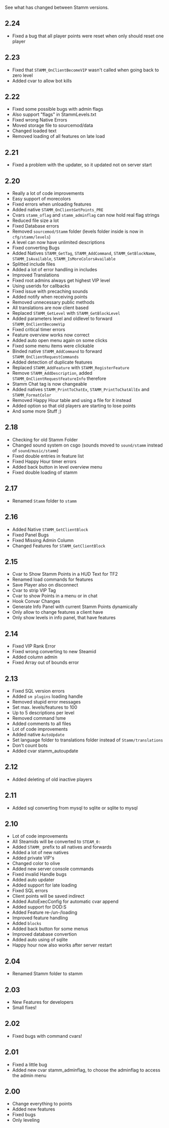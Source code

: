 See what has changed between Stamm versions.

## 2.24
- Fixed a bug that all player points were reset when only should reset one player

## 2.23
- Fixed that `STAMM_OnClientBecomeVIP` wasn't called when going back to zero level
- Added cvar to allow bot kills

## 2.22
- Fixed some possible bugs with admin flags
- Also support "flags" in StammLevels.txt
- Fixed wrong Native Errors
- Moved storage file to sourcemod/data
- Changed loaded text
- Removed loading of all features on late load

## 2.21
- Fixed a problem with the updater, so it updated not on server start

## 2.20
- Really a lot of code improvements
- Easy support of morecolors
- Fixed errors when unloading features
- Added native `STAMM_OnClientGetPoints_PRE`
- Cvars `stamm_oflag` and `stamm_adminflag` can now hold real flag strings
- Reduced file size a lot
- Fixed Database errors
- Removed `sourcemod/Stamm` folder (levels folder inside is now in `cfg/stamm/levels`)
- A level can now have unlimited descriptions
- Fixed converting Bugs
- Added Natives `STAMM_GetTag`, `STAMM_AddCommand`, `STAMM_GetBlockName`, `STAMM_IsAvailable`, `STAMM_IsMoreColorsAvailable`
- Splitted include files
- Added a lot of error handling in includes
- Improved Translations
- Fixed root admins always get highest VIP level
- Using userids for callbacks
- Fixed issue with precaching sounds
- Added notify when receiving points
- Removed unnecessary public methods
- All translations are now client based
- Replaced `STAMM_GetLevel` with `STAMM_GetBlockLevel`
- Added parameters level and oldlevel to forward `STAMM_OnClientBecomeVip`
- Fixed critical timer errors
- Feature overview works now correct
- Added auto open menu again on some clicks
- Fixed some menu items were clickable
- Binded native `STAMM_AddCommand` to forward `STAMM_OnClientRequestCommands`
- Added detection of duplicate features
- Replaced `STAMM_AddFeature` with `STAMM_RegisterFeature`
- Remove `STAMM_AddDescription`, added `STAMM_OnClientRequestFeatureInfo` therefore
- Stamm Chat tag is now changeable
- Added natives `STAMM_PrintToChatEx`, `STAMM_PrintToChatAllEx` and `STAMM_FormatColor`
- Removed Happy Hour table and using a file for it instead
- Added option so that old players are starting to lose points
- And some more Stuff ;)

## 2.18
- Checking for old Stamm Folder
- Changed sound system on csgo (sounds moved to `sound/stamm` instead of
`sound/music/stamm`)
- Fixed double entries in feature list
- Fixed Happy Hour timer errors
- Added back button in level overview menu
- Fixed double loading of stamm

## 2.17
- Renamed `Stamm` folder to `stamm`

## 2.16
- Added Native `STAMM_GetClientBlock`
- Fixed Panel Bugs
- Fixed Missing Admin Column
- Changed Features for `STAMM_GetClientBlock`

## 2.15
- Cvar to Show Stamm Points in a HUD Text for TF2
- Renamed load commands for features
- Save Player also on disconnect
- Cvar to strip VIP Tag
- Cvar to show Points in a menu or in chat
- Hook Convar Changes
- Generate Info Panel with current Stamm Points dynamically
- Only allow to change features a client have
- Only show levels in info panel, that have features

## 2.14
- Fixed VIP Rank Error
- Fixed wrong converting to new Steamid
- Added column admin
- Fixed Array out of bounds error

## 2.13
- Fixed SQL version errors
- Added `sm plugins` loading handle
- Removed stupid error messages
- Set max. levels/features to 100
- Up to 5 descriptions per level
- Removed command !sme
- Added comments to all files
- Lot of code improvements
- Added native `AutoUpdate`
- Set language folder to translations folder instead of `Stamm/translations`
- Don't count bots
- Added cvar stamm_autoupdate

## 2.12
- Added deleting of old inactive players

## 2.11
- Added sql converting from mysql to sqlite or sqlite to mysql

## 2.10
- Lot of code improvements
- All Steamids will be converted to `STEAM_0:`
- Added `STAMM_` prefix to all natives and forwards
- Added a lot of new natives
- Added private VIP's
- Changed color to olive
- Added new server console commands
- Fixed invalid Handle bugs
- Added auto updater
- Added support for late loading
- Fixed SQL errors
- Client points will be saved indirect
- Added AutoExecConfig for automatic cvar append
- Added support for DOD:S
- Added Feature re-/un-/loading 
- Improved feature handling
- Added `blocks`
- Added back button for some menus
- Improved database convertion
- Added auto using of sqlite
- Happy hour now also works after server restart

## 2.04
- Renamed Stamm folder to stamm

## 2.03
- New Features for developers
- Small fixes!

## 2.02
- Fixed bugs with command cvars!

## 2.01
- Fixed a little bug
- Added new cvar stamm_adminflag, to choose the adminflag to access the admin menu

## 2.00
- Change everything to points
- Added new features
- Fixed bugs
- Only leveling
